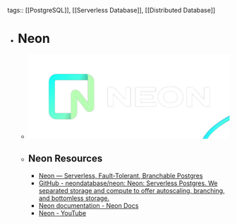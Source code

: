 tags:: [[PostgreSQL]], [[Serverless Database]], [[Distributed Database]]

- # Neon
	- ![neon.png](../assets/neon_1703999070036_0.png)
	- ## Neon Resources
		- [Neon — Serverless, Fault-Tolerant, Branchable Postgres](https://neon.tech/)
		- [GitHub - neondatabase/neon: Neon: Serverless Postgres. We separated storage and compute to offer autoscaling, branching, and bottomless storage.](https://github.com/neondatabase/neon)
		- [Neon documentation - Neon Docs](https://neon.tech/docs/introduction)
		- [Neon - YouTube](https://www.youtube.com/@neondatabase)
